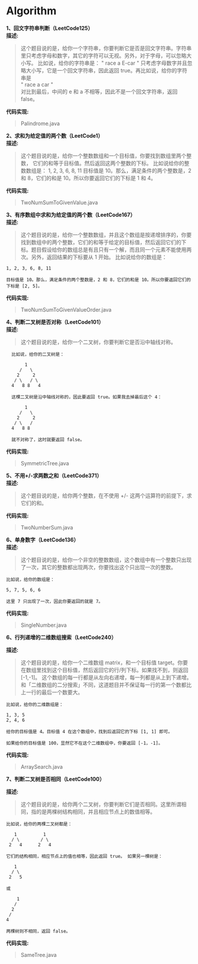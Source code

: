 # Algorithm
**1、回文字符串判断（LeetCode125）**  
**描述:**  
> 这个题目说的是，给你一个字符串，你要判断它是否是回文字符串。字符串里只考虑字母和数字，其它的字符可以无视。另外，对于字母，可以忽略大小写。
比如说，给你的字符串是：
" race a E-car " 
只考虑字母数字并且忽略大小写，它是一个回文字符串，因此返回 true。再比如说，给你的字符串是  
" race a car "  
对比到最后，中间的 e 和 a 不相等，因此不是一个回文字符串，返回 false。  

**代码实现:**  
> Palindrome.java

**2、求和为给定值的两个数（LeetCode1）**  
**描述:**  
> 这个题目说的是，给你一个整数数组和一个目标值，你要找到数组里两个整数， 它们的和等于目标值。然后返回这两个整数的下标。 
  比如说给你的整数数组是：
  1, 2, 3, 6, 8, 11
  目标值是 10。那么，满足条件的两个整数是，2 和 8，它们的和是 10。所以你要返回它们的下标是 1 和 4。
  
**代码实现:**  
> TwoNumSumToGivenValue.java
  
**3、有序数组中求和为给定值的两个数（LeetCode167）**  
**描述:**  
> 这个题目说的是，给你一个整数数组，并且这个数组是按递增排序的，你要找到数组中的两个整数，它们的和等于给定的目标值，然后返回它们的下标。题目假设给你的数组总是有且只有一个解，而且同一个元素不能使用两次。另外，返回结果的下标要从 1 开始。
比如说给你的数组是：
    
    1, 2, 3, 6, 8, 11
    
    目标值是 10。那么，满足条件的两个整数是，2 和 8，它们的和是 10。所以你要返回它们的下标是 [2, 5]。
  
**代码实现:**  
> TwoNumSumToGivenValueOrder.java
  
**4、判断二叉树是否对称（LeetCode101）**  
**描述:**  
> 这个题目说的是，给你一个二叉树，你要判断它是否沿中轴线对称。
      
      比如说，给你的二叉树是：
      
           1
         /   \
        2     2
       / \   / \
      4   8 8   4
      
      这棵二叉树是沿中轴线对称的，因此要返回 true。如果我去掉最后这个 4：
      
           1
         /   \
        2     2
       / \   /
      4   8 8
      
      就不对称了，这时就要返回 false。
    
**代码实现:**  
> SymmetricTree.java

**5、不用+/-求两数之和（LeetCode371）**  
**描述:**  
> 这个题目说的是，给你两个整数，在不使用 +/- 这两个运算符的前提下，求它们的和。

**代码实现:**  
> TwoNumberSum.java

**6、单身数字（LeetCode136）**  
**描述:**  
> 这个题目说的是，给你一个非空的整数数组，这个数组中有一个整数只出现了一次，其它的整数都出现两次，你要找出这个只出现一次的整数。

    比如说，给你的数组是：

    5, 7, 5, 6, 6

    这里 7 只出现了一次，因此你要返回的就是 7。
 
**代码实现:**  
> SingleNumber.java

**6、行列递增的二维数组搜索（LeetCode240）** 

**描述:**  
> 这个题目说的是，给你一个二维数组 matrix，和一个目标值 target。你要在数组里找到这个目标值，然后返回它的行/列下标。如果找不到，则返回 [-1,-1]。
这个数组的每一行都是从左向右递增，每一列都是从上到下递增。和「二维数组的二分搜索」不同，这道题目并不保证每一行的第一个数都比上一行的最后一个数要大。

    比如说，给你的二维数组是：

    1, 3, 5
    2, 4, 6

    给你的目标值是 4。目标值 4 在这个数组中，找到后返回它的下标 [1, 1] 即可。

    如果给你的目标值是 100，显然它不在这个二维数组中，你要返回 [-1，-1]。

**代码实现:**  
> ArraySearch.java

**7、判断二叉树是否相同（LeetCode100）** 

**描述:**  
> 这个题目说的是，给你两个二叉树，你要判断它们是否相同。这里所谓相同，指的是两棵树结构相同，并且相应节点上的数值相等。

    比如说，给你的两棵二叉树都是：

       1          1
      / \        / \
     2   4      2   4

    它们的结构相同，相应节点上的值也相等，因此返回 true。 如果另一棵树是：

       1
      / \
     2   5
    
    或
    
        1
       /
      2
     /
    4

    两棵树则不相同，返回 false。

**代码实现:**  
> SameTree.java